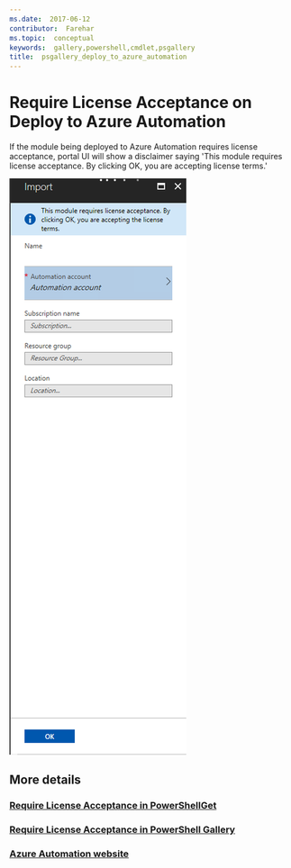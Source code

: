 ```yaml
---
ms.date:  2017-06-12
contributor:  Farehar
ms.topic:  conceptual
keywords:  gallery,powershell,cmdlet,psgallery
title:  psgallery_deploy_to_azure_automation
---
```


Require License Acceptance on Deploy to Azure Automation
===========================

If the module being deployed to Azure Automation requires license acceptance, portal UI will show a disclaimer saying 'This module requires license acceptance. By clicking OK, you are accepting license terms.'


![Deploy to Azure Automation Requires License Acceptance](Images/DeployToAzureAutomationRequireLicenseAcceptanceDisclaimer.png)


## More details
### [Require License Acceptance in PowerShellGet](../psget/module/RequireLicenseAcceptance.md)
### [Require License Acceptance in PowerShell Gallery](psgallery_requires_license_acceptance.md)
### [Azure Automation website](http://azure.microsoft.com/en-us/services/automation/)

